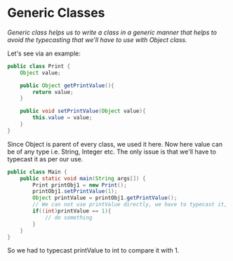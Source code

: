 # Generic Classes

*Generic class helps us to write a class in a generic manner that helps to avoid the typecasting that we'll have to use with Object class.*

Let's see via an example:

```java
public class Print {
    Object value;

    public Object getPrintValue(){
        return value;
    }

    public void setPrintValue(Object value){
        this.value = value;
    }
}
```

Since Object is parent of every class, we used it here. Now here value can be of any type i.e. String, Integer etc. The only issue is that we'll have to typecast it as per our use.

```java
public class Main {
    public static void main(String args[]) {
        Print printObj1 = new Print();
        printObj1.setPrintValue(1);
        Object printValue = printObj1.getPrintValue();
        // We can not use printValue directly, we have to typecast it, else it will be compile time error
        if((int)printValue == 1){
            // do something
        }
    }
}
```

So we had to typecast printValue to int to compare it with 1.
